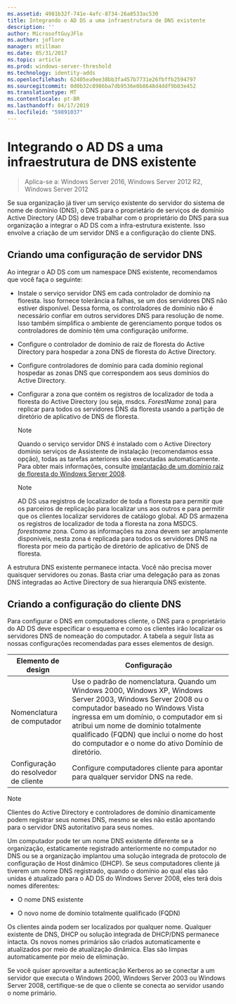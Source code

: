 ```yaml
---
ms.assetid: 4981b32f-741e-4afc-8734-26a8533ac530
title: Integrando o AD DS a uma infraestrutura de DNS existente
description: ''
author: MicrosoftGuyJFlo
ms.author: joflore
manager: mtillman
ms.date: 05/31/2017
ms.topic: article
ms.prod: windows-server-threshold
ms.technology: identity-adds
ms.openlocfilehash: 62405ea9ee38bb3fa457b7731e26fbffb2594797
ms.sourcegitcommit: 0d0b32c8986ba7db9536e0b8648d4ddf9b03e452
ms.translationtype: MT
ms.contentlocale: pt-BR
ms.lasthandoff: 04/17/2019
ms.locfileid: "59891037"
---
```

# <a name="integrating-ad-ds-into-an-existing-dns-infrastructure"></a>Integrando o AD DS a uma infraestrutura de DNS existente

>Aplica-se a: Windows Server 2016, Windows Server 2012 R2, Windows Server 2012

Se sua organização já tiver um serviço existente do servidor do sistema de nome de domínio (DNS), o DNS para o proprietário de serviços de domínio Active Directory (AD DS) deve trabalhar com o proprietário do DNS para sua organização a integrar o AD DS com a infra-estrutura existente. Isso envolve a criação de um servidor DNS e a configuração do cliente DNS.  
  
## <a name="creating-a-dns-server-configuration"></a>Criando uma configuração de servidor DNS  
Ao integrar o AD DS com um namespace DNS existente, recomendamos que você faça o seguinte:  
  
-   Instale o serviço servidor DNS em cada controlador de domínio na floresta. Isso fornece tolerância a falhas, se um dos servidores DNS não estiver disponível. Dessa forma, os controladores de domínio não é necessário confiar em outros servidores DNS para resolução de nome. Isso também simplifica o ambiente de gerenciamento porque todos os controladores de domínio têm uma configuração uniforme.  
  
-   Configure o controlador de domínio de raiz de floresta do Active Directory para hospedar a zona DNS de floresta do Active Directory.  
  
-   Configure controladores de domínio para cada domínio regional hospedar as zonas DNS que correspondem aos seus domínios do Active Directory.  
  
-   Configurar a zona que contém os registros de localizador de toda a floresta do Active Directory (ou seja, msdcs. *ForestName* zona) para replicar para todos os servidores DNS da floresta usando a partição de diretório de aplicativo de DNS de floresta.  
  
    > [!NOTE]  
    > Quando o serviço servidor DNS é instalado com o Active Directory domínio serviços de Assistente de instalação (recomendamos essa opção), todas as tarefas anteriores são executadas automaticamente. Para obter mais informações, consulte [implantação de um domínio raiz de floresta do Windows Server 2008](https://technet.microsoft.com/library/cc731174.aspx).  
  
    > [!NOTE]  
    > AD DS usa registros de localizador de toda a floresta para permitir que os parceiros de replicação para localizar uns aos outros e para permitir que os clientes localizar servidores de catálogo global. AD DS armazena os registros de localizador de toda a floresta na zona MSDCS. *forestname* zona. Como as informações na zona devem ser amplamente disponíveis, nesta zona é replicada para todos os servidores DNS na floresta por meio da partição de diretório de aplicativo de DNS de floresta.  
  
A estrutura DNS existente permanece intacta. Você não precisa mover quaisquer servidores ou zonas. Basta criar uma delegação para as zonas DNS integradas ao Active Directory de sua hierarquia DNS existente.  
  
## <a name="creating-the-dns-client-configuration"></a>Criando a configuração do cliente DNS  
Para configurar o DNS em computadores cliente, o DNS para o proprietário do AD DS deve especificar o esquema e como os clientes irão localizar os servidores DNS de nomeação do computador. A tabela a seguir lista as nossas configurações recomendadas para esses elementos de design.  
  
|Elemento de design|Configuração|  
|------------------|-----------------|  
|Nomenclatura de computador|Use o padrão de nomenclatura. Quando um Windows 2000, Windows XP, Windows Server 2003, Windows Server 2008 ou o computador baseado no Windows Vista ingressa em um domínio, o computador em si atribui um nome de domínio totalmente qualificado (FQDN) que inclui o nome do host do computador e o nome do ativo Domínio de diretório.|  
|Configuração do resolvedor de cliente|Configure computadores cliente para apontar para qualquer servidor DNS na rede.|  
  
> [!NOTE]  
> Clientes do Active Directory e controladores de domínio dinamicamente podem registrar seus nomes DNS, mesmo se eles não estão apontando para o servidor DNS autoritativo para seus nomes.  
  
Um computador pode ter um nome DNS existente diferente se a organização, estaticamente registrado anteriormente no computador no DNS ou se a organização implantou uma solução integrada de protocolo de configuração de Host dinâmico (DHCP). Se seus computadores cliente já tiverem um nome DNS registrado, quando o domínio ao qual elas são unidas é atualizado para o AD DS do Windows Server 2008, eles terá dois nomes diferentes:  
  
-   O nome DNS existente  
  
-   O novo nome de domínio totalmente qualificado (FQDN)  
  
Os clientes ainda podem ser localizados por qualquer nome. Qualquer existente de DNS, DHCP ou solução integrada de DHCP/DNS permanece intacta. Os novos nomes primários são criados automaticamente e atualizados por meio de atualização dinâmica. Elas são limpas automaticamente por meio de eliminação.  
  
Se você quiser aproveitar a autenticação Kerberos ao se conectar a um servidor que executa o Windows 2000, Windows Server 2003 ou Windows Server 2008, certifique-se de que o cliente se conecta ao servidor usando o nome primário.  
  



